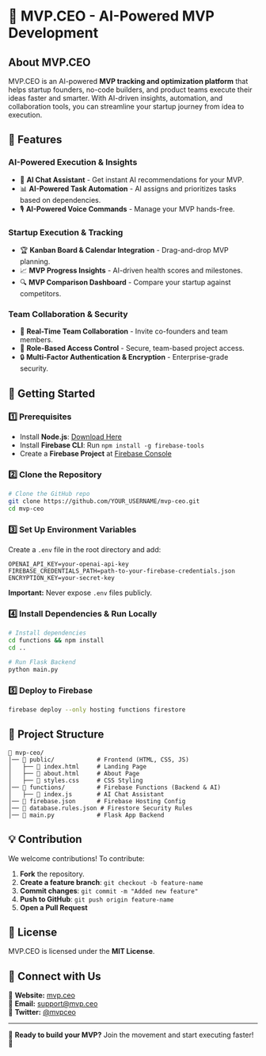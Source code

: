 # 🚀 MVP.CEO - AI-Powered MVP Development

## **About MVP.CEO**
MVP.CEO is an AI-powered **MVP tracking and optimization platform** that helps startup founders, no-code builders, and product teams execute their ideas faster and smarter. With AI-driven insights, automation, and collaboration tools, you can streamline your startup journey from idea to execution.

## **🌟 Features**
### **AI-Powered Execution & Insights**
- 🤖 **AI Chat Assistant** - Get instant AI recommendations for your MVP.
- 📊 **AI-Powered Task Automation** - AI assigns and prioritizes tasks based on dependencies.
- 🎙 **AI-Powered Voice Commands** - Manage your MVP hands-free.

### **Startup Execution & Tracking**
- 🏆 **Kanban Board & Calendar Integration** - Drag-and-drop MVP planning.
- 📈 **MVP Progress Insights** - AI-driven health scores and milestones.
- 🔍 **MVP Comparison Dashboard** - Compare your startup against competitors.

### **Team Collaboration & Security**
- 👥 **Real-Time Team Collaboration** - Invite co-founders and team members.
- 🔑 **Role-Based Access Control** - Secure, team-based project access.
- 🔒 **Multi-Factor Authentication & Encryption** - Enterprise-grade security.

## **🚀 Getting Started**
### **1️⃣ Prerequisites**
- Install **Node.js**: [Download Here](https://nodejs.org/)
- Install **Firebase CLI**: Run `npm install -g firebase-tools`
- Create a **Firebase Project** at [Firebase Console](https://console.firebase.google.com/)

### **2️⃣ Clone the Repository**
```bash
# Clone the GitHub repo
git clone https://github.com/YOUR_USERNAME/mvp-ceo.git
cd mvp-ceo
```

### **3️⃣ Set Up Environment Variables**
Create a `.env` file in the root directory and add:
```env
OPENAI_API_KEY=your-openai-api-key
FIREBASE_CREDENTIALS_PATH=path-to-your-firebase-credentials.json
ENCRYPTION_KEY=your-secret-key
```
**Important:** Never expose `.env` files publicly.

### **4️⃣ Install Dependencies & Run Locally**
```bash
# Install dependencies
cd functions && npm install
cd ..

# Run Flask Backend
python main.py
```

### **5️⃣ Deploy to Firebase**
```bash
firebase deploy --only hosting functions firestore
```

## **📂 Project Structure**
```
📂 mvp-ceo/
│── 📂 public/            # Frontend (HTML, CSS, JS)
│   ├── 📄 index.html     # Landing Page
│   ├── 📄 about.html     # About Page
│   ├── 📄 styles.css     # CSS Styling
│── 📂 functions/         # Firebase Functions (Backend & AI)
│   ├── 📄 index.js       # AI Chat Assistant
│── 📄 firebase.json      # Firebase Hosting Config
│── 📄 database.rules.json # Firestore Security Rules
│── 📄 main.py            # Flask App Backend
```

## **💡 Contribution**
We welcome contributions! To contribute:
1. **Fork** the repository.
2. **Create a feature branch**: `git checkout -b feature-name`
3. **Commit changes**: `git commit -m "Added new feature"`
4. **Push to GitHub**: `git push origin feature-name`
5. **Open a Pull Request**

## **📄 License**
MVP.CEO is licensed under the **MIT License**.

## **📢 Connect with Us**
🔗 **Website:** [mvp.ceo](https://mvp.ceo)  
📧 **Email:** support@mvp.ceo  
💬 **Twitter:** [@mvpceo](https://twitter.com/mvpceo)

---
🚀 **Ready to build your MVP?** Join the movement and start executing faster! 🎉
